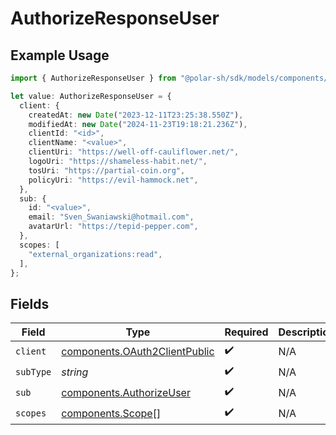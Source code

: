 # AuthorizeResponseUser

## Example Usage

```typescript
import { AuthorizeResponseUser } from "@polar-sh/sdk/models/components/authorizeresponseuser.js";

let value: AuthorizeResponseUser = {
  client: {
    createdAt: new Date("2023-12-11T23:25:38.550Z"),
    modifiedAt: new Date("2024-11-23T19:18:21.236Z"),
    clientId: "<id>",
    clientName: "<value>",
    clientUri: "https://well-off-cauliflower.net/",
    logoUri: "https://shameless-habit.net/",
    tosUri: "https://partial-coin.org",
    policyUri: "https://evil-hammock.net",
  },
  sub: {
    id: "<value>",
    email: "Sven_Swaniawski@hotmail.com",
    avatarUrl: "https://tepid-pepper.com",
  },
  scopes: [
    "external_organizations:read",
  ],
};
```

## Fields

| Field                                                                          | Type                                                                           | Required                                                                       | Description                                                                    |
| ------------------------------------------------------------------------------ | ------------------------------------------------------------------------------ | ------------------------------------------------------------------------------ | ------------------------------------------------------------------------------ |
| `client`                                                                       | [components.OAuth2ClientPublic](../../models/components/oauth2clientpublic.md) | :heavy_check_mark:                                                             | N/A                                                                            |
| `subType`                                                                      | *string*                                                                       | :heavy_check_mark:                                                             | N/A                                                                            |
| `sub`                                                                          | [components.AuthorizeUser](../../models/components/authorizeuser.md)           | :heavy_check_mark:                                                             | N/A                                                                            |
| `scopes`                                                                       | [components.Scope](../../models/components/scope.md)[]                         | :heavy_check_mark:                                                             | N/A                                                                            |